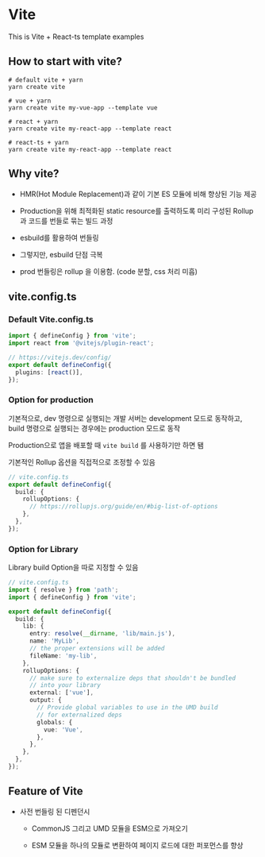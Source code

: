 # Vite

This is Vite + React-ts template examples

## How to start with vite?

```shell
# default vite + yarn
yarn create vite

# vue + yarn
yarn create vite my-vue-app --template vue

# react + yarn
yarn create vite my-react-app --template react

# react-ts + yarn
yarn create vite my-react-app --template react

```

## Why vite?

- HMR(Hot Module Replacement)과 같이 기본 ES 모듈에 비해 향상된 기능 제공

- Production을 위해 최적화된 static resource를 출력하도록 미리 구성된 Rollup 과 코드를 번들로 묶는 빌드 과정

- esbuild를 활용하여 번들링

- 그렇지만, esbuild 단점 극복

- prod 번들링은 rollup 을 이용함. (code 분할, css 처리 미흡)

## vite.config.ts

### Default Vite.config.ts

```typescript
import { defineConfig } from 'vite';
import react from '@vitejs/plugin-react';

// https://vitejs.dev/config/
export default defineConfig({
  plugins: [react()],
});
```

### Option for production

기본적으로, dev 명령으로 실행되는 개발 서버는 development 모드로 동작하고, build 명령으로 실행되는 경우에는 production 모드로 동작

Production으로 앱을 배포할 때 `vite build` 를 사용하기만 하면 됌

기본적인 Rollup 옵션을 직접적으로 조정할 수 있음

```typescript
// vite.config.ts
export default defineConfig({
  build: {
    rollupOptions: {
      // https://rollupjs.org/guide/en/#big-list-of-options
    },
  },
});
```

### Option for Library

Library build Option을 따로 지정할 수 있음

```typescript
// vite.config.ts
import { resolve } from 'path';
import { defineConfig } from 'vite';

export default defineConfig({
  build: {
    lib: {
      entry: resolve(__dirname, 'lib/main.js'),
      name: 'MyLib',
      // the proper extensions will be added
      fileName: 'my-lib',
    },
    rollupOptions: {
      // make sure to externalize deps that shouldn't be bundled
      // into your library
      external: ['vue'],
      output: {
        // Provide global variables to use in the UMD build
        // for externalized deps
        globals: {
          vue: 'Vue',
        },
      },
    },
  },
});
```

## Feature of Vite

- 사전 번들링 된 디펜던시

  - CommonJS 그리고 UMD 모듈을 ESM으로 가져오기

  - ESM 모듈을 하나의 모듈로 변환하여 페이지 로드에 대한 퍼포먼스를 향상
